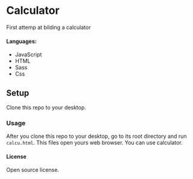 # Calculator
First attemp at bilding a calculator
#### Languages:
- JavaScript
- HTML
- Sass
- Css

## Setup
Clone this repo to your desktop.

### Usage 
After you clone this repo to your desktop, go to its root directory and run `calcu.html`.
This files open yours web browser. You can use calculator.

#### License
Open source license.
